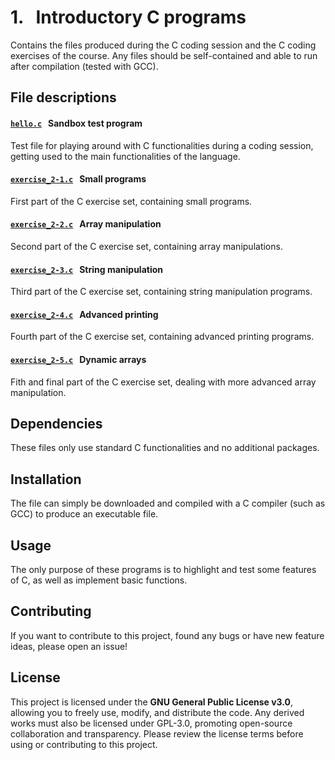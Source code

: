 # 1. &nbsp; Introductory C programs
Contains the files produced during the C coding session and the C coding exercises of the course. Any files should be self-contained and able to run after compilation (tested with GCC).

## File descriptions
#### <a href="hello.c">`hello.c`</a> &nbsp; Sandbox test program
Test file for playing around with C functionalities during a coding session, getting used to the main functionalities of the language.

#### <a href="exercise_2-1.c">`exercise_2-1.c`</a> &nbsp; Small programs
First part of the C exercise set, containing small programs.

#### <a href="exercise_2-2.c">`exercise_2-2.c`</a> &nbsp; Array manipulation
Second part of the C exercise set, containing array manipulations.

#### <a href="exercise_2-3.c">`exercise_2-3.c`</a> &nbsp; String manipulation
Third part of the C exercise set, containing string manipulation programs.

#### <a href="exercise_2-4.c">`exercise_2-4.c`</a> &nbsp; Advanced printing
Fourth part of the C exercise set, containing advanced printing programs.

#### <a href="exercise_2-5.c">`exercise_2-5.c`</a> &nbsp; Dynamic arrays
Fith and final part of the C exercise set, dealing with more advanced array manipulation.

## Dependencies
These files only use standard C functionalities and no additional packages.

## Installation
The file can simply be downloaded and compiled with a C compiler (such as GCC) to produce an executable file.

## Usage
The only purpose of these programs is to highlight and test some features of C, as well as implement basic functions.

## Contributing
If you want to contribute to this project, found any bugs or have new feature ideas, please open an issue!

## License
This project is licensed under the **GNU General Public License v3.0**, allowing you to freely use, modify, and distribute the code. Any derived works must also be licensed under GPL-3.0, promoting open-source collaboration and transparency. Please review the license terms before using or contributing to this project.
